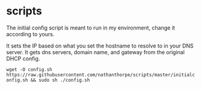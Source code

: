# scripts


The initial config script is meant to run in my environment, change it according to yours.

It sets the IP based on what you set the hostname to resolve to in your DNS server.
It gets dns servers, domain name, and gateway from the original DHCP config.

`wget -O config.sh https://raw.githubusercontent.com/nathanthorpe/scripts/master/initialconfig.sh && sudo sh ./config.sh`
